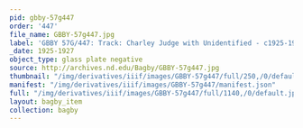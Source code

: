 ```yaml
---
pid: gbby-57g447
order: '447'
file_name: GBBY-57g447.jpg
label: 'GBBY 57G/447: Track: Charley Judge with Unidentified - c1925-1927'
_date: 1925-1927
object_type: glass plate negative
source: http://archives.nd.edu/Bagby/GBBY-57g447.jpg
thumbnail: "/img/derivatives/iiif/images/GBBY-57g447/full/250,/0/default.jpg"
manifest: "/img/derivatives/iiif/images/GBBY-57g447/manifest.json"
full: "/img/derivatives/iiif/images/GBBY-57g447/full/1140,/0/default.jpg"
layout: bagby_item
collection: bagby
---
```

